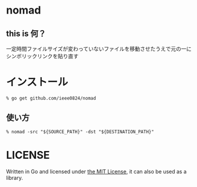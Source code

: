 # nomad

## this is 何？
一定時間ファイルサイズが変わっていないファイルを移動させたうえで元の一にシンボリックリンクを貼り直す

# インストール
```
% go get github.com/ieee0824/nomad
```

## 使い方
```
% nomad -src "${SOURCE_PATH}" -dst "${DESTINATION_PATH}"
```

# LICENSE
Written in Go and licensed under [the MIT License](https://opensource.org/licenses/MIT), it can also be used as a library.
